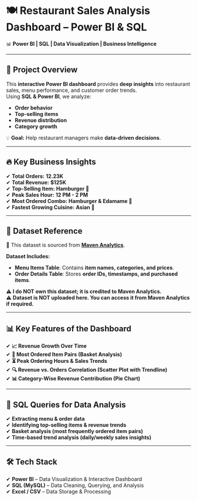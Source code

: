 # 🍽️ **Restaurant Sales Analysis Dashboard – Power BI & SQL**  
📊 **Power BI | SQL | Data Visualization | Business Intelligence**  

---

## 🚀 **Project Overview**  
This **interactive Power BI dashboard** provides **deep insights** into restaurant sales, menu performance, and customer order trends.  
Using **SQL & Power BI**, we analyze:  
- **Order behavior**  
- **Top-selling items**  
- **Revenue distribution**  
- **Category growth**  

💡 **Goal:** Help restaurant managers make **data-driven decisions**.

---

## 🔥 **Key Business Insights**  
✔ **Total Orders:** **12.23K**  
✔ **Total Revenue:** **$125K**  
✔ **Top-Selling Item:** **Hamburger 🍔**  
✔ **Peak Sales Hour:** **12 PM - 2 PM**  
✔ **Most Ordered Combo:** **Hamburger & Edamame 🥗**  
✔ **Fastest Growing Cuisine:** **Asian 🍜**  

---

## 📂 **Dataset Reference**  
📌 This dataset is sourced from **[Maven Analytics](https://www.mavenanalytics.io/)**.  

**Dataset Includes:**  
- **Menu Items Table**: Contains **item names, categories, and prices**.  
- **Order Details Table**: Stores **order IDs, timestamps, and purchased items**.  

⚠ **I do NOT own this dataset; it is credited to Maven Analytics.**  
⚠ **Dataset is NOT uploaded here. You can access it from Maven Analytics if required.**  

---

## 📊 **Key Features of the Dashboard**  
✔ **📈 Revenue Growth Over Time**  
✔ **🛒 Most Ordered Item Pairs (Basket Analysis)**  
✔ **⏳ Peak Ordering Hours & Sales Trends**  
✔ **🔍 Revenue vs. Orders Correlation (Scatter Plot with Trendline)**  
✔ **📊 Category-Wise Revenue Contribution (Pie Chart)**  

---

## 📌 **SQL Queries for Data Analysis**  
✔ **Extracting menu & order data**  
✔ **Identifying top-selling items & revenue trends**  
✔ **Basket analysis (most frequently ordered item pairs)**  
✔ **Time-based trend analysis (daily/weekly sales insights)**  

---

## 🛠️ **Tech Stack**  
✔ **Power BI** – Data Visualization & Interactive Dashboard  
✔ **SQL (MySQL)** – Data Cleaning, Querying, and Analysis  
✔ **Excel / CSV** – Data Storage & Processing  
